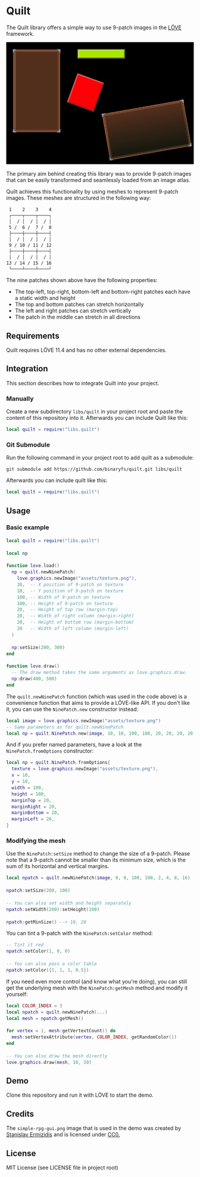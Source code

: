 # Quilt
The Quilt library offers a simple way to use 9-patch images in the [LÖVE](https://love2d.org/) framework.

![Quilt demo screenshot](assets/demoscreen.png?raw=true)

The primary aim behind creating this library was to provide 9-patch images that can be easily transformed and seamlessly loaded from an image atlas.

Quilt achieves this functionality by using meshes to represent 9-patch images. These meshes are structured in the following way:

     1    2    3    4
     ┌────┬────┬────┐
     │  / │  / │  / │
     5 /  6 /  7 /  8
     ├────┼────┼────┤
     │  / │  / │  / │
     9 / 10 / 11 / 12
     ├────┼────┼────┤
     │  / │  / │  / │
    13 / 14 / 15 / 16
     └────┴────┴────┘

The nine patches shown above have the following properties:
* The top-left, top-right, bottom-left and bottom-right patches each have a static width and height
* The top and bottom patches can stretch horizontally
* The left and right patches can stretch vertically
* The patch in the middle can stretch in all directions

## Requirements

Quilt requires LÖVE 11.4 and has no other external dependencies.

## Integration

This section describes how to integrate Quilt into your project.

### Manually

Create a new subdirectory `libs/quilt` in your project root and paste the content of this repository into it. Afterwards you can include Quilt like this:

```lua
local quilt = require("libs.quilt")
```

### Git Submodule

Run the following command in your project root to add quilt as a submodule:

```
git submodule add https://github.com/binaryfs/quilt.git libs/quilt
```

Afterwards you can include quilt like this:

```lua
local quilt = require("libs.quilt")
```

## Usage

### Basic example

```lua
local quilt = require("libs.quilt")

local np

function love.load()
  np = quilt.newNinePatch(
    love.graphics.newImage("assets/texture.png"),
    10,  -- X position of 9-patch on texture
    10,  -- Y position of 9-patch on texture
    100, -- Width of 9-patch on texture
    100, -- Height of 9-patch on texture
    20,  -- Height of top row (margin-top)
    20,  -- Width of right column (margin-right)
    20,  -- Height of bottom row (margin-bottom)
    20   -- Width of left column (margin-left)
  )

  np:setSize(200, 300)
end

function love.draw()
  -- The draw method takes the same arguments as love.graphics.draw.
  np:draw(400, 500)
end
```

The `quilt.newNinePatch` function (which was used in the code above) is a convenience function that aims to provide a LÖVE-like API. If you don't like it, you can use the `NinePatch.new` constructor instead:

```lua
local image = love.graphics.newImage("assets/texture.png")
-- Same parameters as for quilt.newNinePatch
local np = quilt.NinePatch.new(image, 10, 10, 100, 100, 20, 20, 20, 20)
```

And if you prefer named parameters, have a look at the `NinePatch.fromOptions` constructor:

```lua
local np = quilt.NinePatch.fromOptions{
  texture = love.graphics.newImage("assets/texture.png"),
  x = 10,
  y = 10,
  width = 100,
  height = 100,
  marginTop = 20,
  marginRight = 20,
  marginBottom = 20,
  marginLeft = 20,
}
```

### Modifying the mesh

Use the `NinePatch:setSize` method to change the size of a 9-patch. Please note that a 9-patch cannot be smaller than its minimum size, which is the sum of its horizontal and vertical margins.

```lua
local npatch = quilt.newNinePatch(image, 0, 0, 100, 100, 2, 4, 8, 16)

npatch:setSize(200, 100)

-- You can also set width and height separately
npatch:setWidth(200):setHeight(100)

npatch:getMinSize() --> 10, 20
```

You can tint a 9-patch with the `NinePatch:setColor` method:

```lua
-- Tint it red
npatch:setColor(1, 0, 0)

-- You can also pass a color table
npatch:setColor({1, 1, 1, 0.5})
```

If you need even more control (and know what you're doing), you can still get the underlying mesh with the `NinePatch:getMesh` method and modify it yourself:

```lua
local COLOR_INDEX = 3
local npatch = quilt.newNinePatch(...)
local mesh = npatch:getMesh()

for vertex = 1, mesh:getVertextCount() do
  mesh:setVertexAttribute(vertex, COLOR_INDEX, getRandomColor())
end

-- You can also draw the mesh directly
love.graphics.draw(mesh, 10, 20)
```

## Demo

Clone this repository and run it with LÖVE to start the demo.

## Credits

The `simple-rpg-gui.png` image that is used in the demo was created by [Stanislav Ermizidis](https://opengameart.org/users/ermizidisstan) and is licensed under [CC0.](https://creativecommons.org/publicdomain/zero/1.0/)

## License

MIT License (see LICENSE file in project root)
